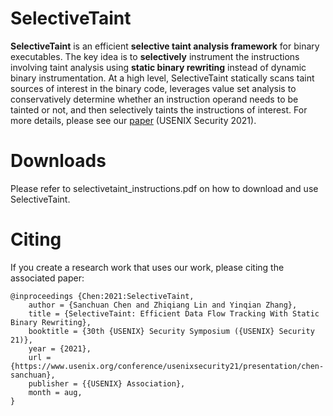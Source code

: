 #  SelectiveTaint
**SelectiveTaint** is an efficient **selective taint analysis framework** for binary executables. The key idea is to **selectively** instrument the instructions involving taint analysis using **static binary rewriting** instead of dynamic binary instrumentation. At a high level, SelectiveTaint statically scans taint sources of interest in the binary code, leverages value set analysis to conservatively determine whether an instruction operand needs to be tainted or not, and then selectively taints the instructions of interest. For more details, please see our [paper](https://www.usenix.org/conference/usenixsecurity21/presentation/chen-sanchuan) (USENIX Security 2021).

# Downloads

Please refer to selectivetaint_instructions.pdf on how to download and use SelectiveTaint.

# Citing

If you create a research work that uses our work, please citing the associated paper:
```
@inproceedings {Chen:2021:SelectiveTaint,
	author = {Sanchuan Chen and Zhiqiang Lin and Yinqian Zhang},
	title = {SelectiveTaint: Efficient Data Flow Tracking With Static Binary Rewriting},
	booktitle = {30th {USENIX} Security Symposium ({USENIX} Security 21)},
	year = {2021},
	url = {https://www.usenix.org/conference/usenixsecurity21/presentation/chen-sanchuan},
	publisher = {{USENIX} Association},
	month = aug,
}
```

